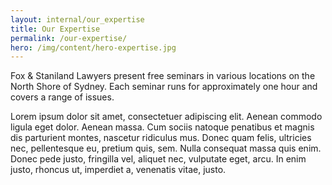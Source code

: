```yaml
---
layout: internal/our_expertise
title: Our Expertise
permalink: /our-expertise/
hero: /img/content/hero-expertise.jpg
---
```


<p class="lead">Fox & Staniland Lawyers present free seminars in various locations on the North Shore of Sydney. Each seminar runs for approximately one hour and covers a range of issues.</p>

Lorem ipsum dolor sit amet, consectetuer adipiscing elit. Aenean commodo ligula eget dolor. Aenean massa. Cum sociis natoque penatibus et magnis dis parturient montes, nascetur ridiculus mus. Donec quam felis, ultricies nec, pellentesque eu, pretium quis, sem. Nulla consequat massa quis enim. Donec pede justo, fringilla vel, aliquet nec, vulputate eget, arcu. In enim justo, rhoncus ut, imperdiet a, venenatis vitae, justo.
